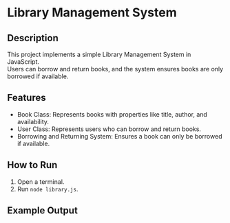 # Library Management System

## Description
This project implements a simple Library Management System in JavaScript.  
Users can borrow and return books, and the system ensures books are only borrowed if available.

## Features
- Book Class: Represents books with properties like title, author, and availability.
- User Class: Represents users who can borrow and return books.
- Borrowing and Returning System: Ensures a book can only be borrowed if available.

## How to Run
1. Open a terminal.
2. Run `node library.js`.

## Example Output